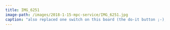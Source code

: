 ```yaml
---
title: IMG_6251
image-path: /images/2018-1-15-mpc-service/IMG_6251.jpg
caption: "also replaced one switch on this board (the do-it button ;-), just 2 screws"
---
```

